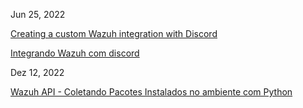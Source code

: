 Jun 25, 2022

[Creating a custom Wazuh integration with Discord](https://eugenio-chaves.github.io/blog/2022/creating-a-custom-wazuh-integration)

[Integrando Wazuh com discord](https://eugenio-chaves.github.io/blog/2022/wazuh-criando-uma-integracao-customizada)

Dez 12, 2022

[Wazuh API - Coletando Pacotes Instalados no ambiente com Python](https://eugenio-chaves.github.io/blog/2022/wazuh-api-packages)